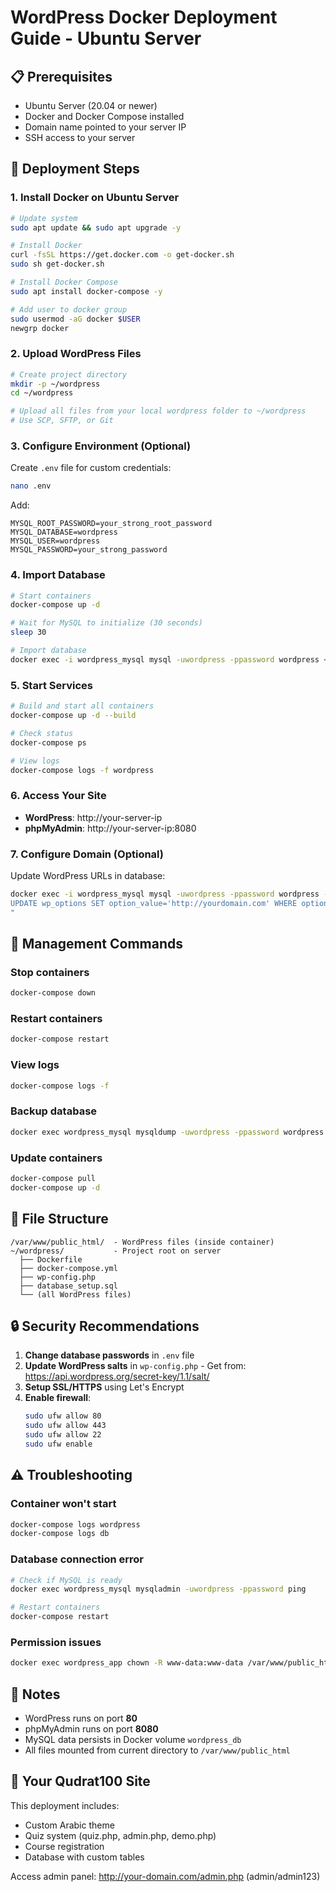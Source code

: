 # WordPress Docker Deployment Guide - Ubuntu Server

## 📋 Prerequisites
- Ubuntu Server (20.04 or newer)
- Docker and Docker Compose installed
- Domain name pointed to your server IP
- SSH access to your server

## 🚀 Deployment Steps

### 1. Install Docker on Ubuntu Server

```bash
# Update system
sudo apt update && sudo apt upgrade -y

# Install Docker
curl -fsSL https://get.docker.com -o get-docker.sh
sudo sh get-docker.sh

# Install Docker Compose
sudo apt install docker-compose -y

# Add user to docker group
sudo usermod -aG docker $USER
newgrp docker
```

### 2. Upload WordPress Files

```bash
# Create project directory
mkdir -p ~/wordpress
cd ~/wordpress

# Upload all files from your local wordpress folder to ~/wordpress
# Use SCP, SFTP, or Git
```

### 3. Configure Environment (Optional)

Create `.env` file for custom credentials:

```bash
nano .env
```

Add:
```env
MYSQL_ROOT_PASSWORD=your_strong_root_password
MYSQL_DATABASE=wordpress
MYSQL_USER=wordpress
MYSQL_PASSWORD=your_strong_password
```

### 4. Import Database

```bash
# Start containers
docker-compose up -d

# Wait for MySQL to initialize (30 seconds)
sleep 30

# Import database
docker exec -i wordpress_mysql mysql -uwordpress -ppassword wordpress < database_setup.sql
```

### 5. Start Services

```bash
# Build and start all containers
docker-compose up -d --build

# Check status
docker-compose ps

# View logs
docker-compose logs -f wordpress
```

### 6. Access Your Site

- **WordPress**: http://your-server-ip
- **phpMyAdmin**: http://your-server-ip:8080

### 7. Configure Domain (Optional)

Update WordPress URLs in database:
```bash
docker exec -i wordpress_mysql mysql -uwordpress -ppassword wordpress -e "
UPDATE wp_options SET option_value='http://yourdomain.com' WHERE option_name IN ('siteurl', 'home');
"
```

## 🔧 Management Commands

### Stop containers
```bash
docker-compose down
```

### Restart containers
```bash
docker-compose restart
```

### View logs
```bash
docker-compose logs -f
```

### Backup database
```bash
docker exec wordpress_mysql mysqldump -uwordpress -ppassword wordpress > backup_$(date +%Y%m%d).sql
```

### Update containers
```bash
docker-compose pull
docker-compose up -d
```

## 📁 File Structure

```
/var/www/public_html/  - WordPress files (inside container)
~/wordpress/           - Project root on server
  ├── Dockerfile
  ├── docker-compose.yml
  ├── wp-config.php
  ├── database_setup.sql
  └── (all WordPress files)
```

## 🔒 Security Recommendations

1. **Change database passwords** in `.env` file
2. **Update WordPress salts** in `wp-config.php` - Get from: https://api.wordpress.org/secret-key/1.1/salt/
3. **Setup SSL/HTTPS** using Let's Encrypt
4. **Enable firewall**:
   ```bash
   sudo ufw allow 80
   sudo ufw allow 443
   sudo ufw allow 22
   sudo ufw enable
   ```

## ⚠️ Troubleshooting

### Container won't start
```bash
docker-compose logs wordpress
docker-compose logs db
```

### Database connection error
```bash
# Check if MySQL is ready
docker exec wordpress_mysql mysqladmin -uwordpress -ppassword ping

# Restart containers
docker-compose restart
```

### Permission issues
```bash
docker exec wordpress_app chown -R www-data:www-data /var/www/public_html
```

## 📝 Notes

- WordPress runs on port **80**
- phpMyAdmin runs on port **8080**
- MySQL data persists in Docker volume `wordpress_db`
- All files mounted from current directory to `/var/www/public_html`

## 🎯 Your Qudrat100 Site

This deployment includes:
- Custom Arabic theme
- Quiz system (quiz.php, admin.php, demo.php)
- Course registration
- Database with custom tables

Access admin panel: http://your-domain.com/admin.php (admin/admin123)
